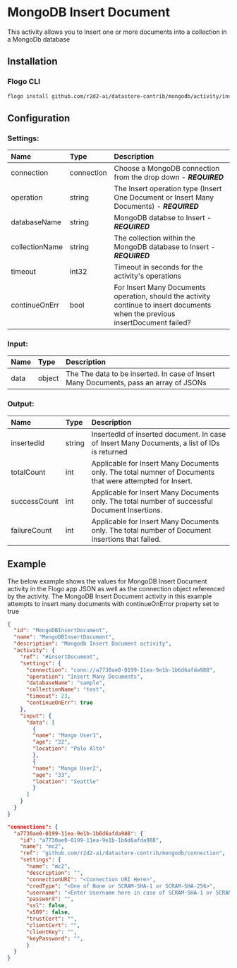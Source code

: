 <!--
title: MongoDB Insert Document
weight: 4622
-->
# MongoDB Insert Document
This activity allows you to Insert one or more documents into a collection in a MongoDb database

## Installation

### Flogo CLI
```bash
flogo install github.com/r2d2-ai/datastore-contrib/mongodb/activity/insertDocument
```

## Configuration

### Settings:
| Name                   | Type       | Description
| :---                   | :---       | :---    
| connection             | connection | Choose a MongoDB connection from the drop down  - ***REQUIRED***
| operation              | string     | The Insert operation type (Insert One Document or Insert Many Documents) - ***REQUIRED***
| databaseName           | string     | MongoDB databse to Insert - ***REQUIRED***
| collectionName         | string     | The collection within the MongoDB database to Insert - ***REQUIRED***  
| timeout                | int32      | Timeout in seconds for the activity's operations
| continueOnErr          | bool       | For Insert Many Documents operation, should the activity continue to insert documents when the previous insertDocument failed?

### Input: 

| Name               | Type   | Description
| :---               | :---   | :---  
| data               | object | The The data to be inserted. In case of Insert Many Documents, pass an array of JSONs


### Output: 

| Name         | Type   | Description
| :---         | :---   | :---
| insertedId   | string | InsertedId of inserted document. In case of Insert Many Documents, a list of IDs is returned
| totalCount   | int    | Applicable for Insert Many Documents only. The total numner of Documents that were attempted for Insert.
| successCount | int    | Applicable for Insert Many Documents only. The total number of successful Document Insertions.
| failureCount | int    | Applicable for Insert Many Documents only. The total number of Document insertions that failed.

## Example
The below example shows the values for MongoDB Insert Document activity in the Flogo app JSON as well as the connection object referenced by the activity. The MongoDB Insert Document activity in this example attempts to insert many documents with continueOnError property set to true

```json
{
  "id": "MongoDBInsertDocument",
  "name": "MongoDBInsertDocument",
  "description": "Mongodb Insert Document activity",
  "activity": {
    "ref": "#insertDocument",
    "settings": {
      "connection": "conn://a7730ae0-0199-11ea-9e1b-1b6d6afda988",
      "operation": "Insert Many Documents",
      "databaseName": "sample",
      "collectionName": "test",
      "timeout": 23,
      "continueOnErr": true
    },
    "input": {
      "data": [
        {
        "name": "Mongo User1",
        "age": "22",
        "location": "Palo Alto"
        },
        {
        "name": "Mongo User2",
        "age": "33",
        "location": "Seattle"
        }
      ]
    }
  }
}

"connections": {
  "a7730ae0-0199-11ea-9e1b-1b6d6afda988": {
    "id": "a7730ae0-0199-11ea-9e1b-1b6d6afda988",
    "name": "mc2",
    "ref": "github.com/r2d2-ai/datastore-contrib/mongodb/connection",
    "settings": {
      "name": "mc2",
      "description": "",
      "connectionURI": "<Connection URI Here>",
      "credType": "<One of None or SCRAM-SHA-1 or SCRAM-SHA-256>",
      "username": "<Enter Username here in case of SCRAM-SHA-1 or SCRAM-SHA-256>",
      "password": "",
      "ssl": false,
      "x509": false,
      "trustCert": "",
      "clientCert": "",
      "clientKey": "",
      "keyPassword": "",
      }
  }
}
```